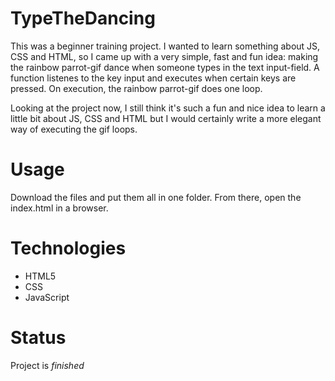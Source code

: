 # TypeTheDancing
This was a beginner training project. I wanted to learn something about JS, CSS and HTML, so I came up with a very simple, fast and fun idea: making the rainbow parrot-gif dance when someone types in the text input-field. A function listenes to the key input and executes when certain keys are pressed. On execution, the rainbow parrot-gif does one loop.

Looking at the project now, I still think it's such a fun and nice idea to learn a little bit about JS, CSS and HTML but I would certainly write a more elegant way of executing the gif loops.

# Usage
Download the files and put them all in one folder. From there, open the index.html in a browser.

# Technologies
- HTML5
- CSS
- JavaScript

# Status
Project is *finished*
